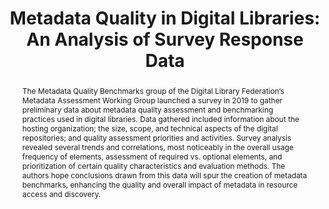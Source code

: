 ---
abstract: The Metadata Quality Benchmarks group of the Digital Library Federation’s
  Metadata Assessment Working Group launched a survey in 2019 to gather preliminary
  data about metadata quality assessment and benchmarking practices used in digital
  libraries.  Data gathered included information about the hosting organization; the
  size, scope, and technical aspects of the digital repositories; and quality assessment
  priorities and activities.  Survey analysis revealed several trends and correlations,
  most noticeably in the overall usage frequency of elements, assessment of required
  vs. optional elements, and prioritization of certain quality characteristics and
  evaluation methods.  The authors hope conclusions drawn from this data will spur
  the creation of metadata benchmarks, enhancing the quality and overall impact of
  metadata in resource access and discovery.
creators:
- Hannah Tarver
- Meredith Hale
- Rachel White
- Steven Gentry
- Madison Chartier
- Rachel Wittmann
date: null
document_url: https://osf.io/download/z7sfn/
grand_parent: iPRES
institutions:
- University Of North Texas
keywords:
- digital libraries
- metadata assessment
- surveys
landing_page_url: https://osf.io/2s4rf/
language: eng
layout: publication
license: CC-BY 4.0 International
notes_url: null
parent: iPRES 2022
publication_type: long paper
size: null
slides_url: null
source_name: iPRES:osf:2s4rf
stream_url: https://osf.io/download/cytuh/
title: 'Metadata Quality in Digital Libraries: An Analysis of Survey Response Data'
year: 2022
---